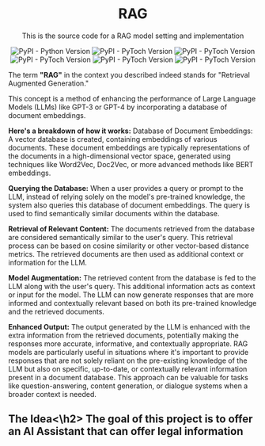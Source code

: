 <div align="center">
<h1><b>RAG</b></h1>
<p>This is the source code for a RAG model setting and implementation</p>
</div>

<div align="center">
<img alt="PyPI - Python Version" src="https://img.shields.io/badge/Python-3.9-blue">
<img alt="PyPI - PyToch Version" src="https://img.shields.io/badge/PyTorch-1.11.0-blue">
<img alt="PyPI - PyToch Version" src="https://img.shields.io/badge/Selenium-4.17-blue">
<img alt="PyPI - PyToch Version" src="https://img.shields.io/badge/PostGreSQL-Orange">
<img alt="PyPI - PyToch Version" src="https://img.shields.io/badge/Docker-Orange">
<img alt="PyPI - PyToch Version" src="https://img.shields.io/badge/Nginx-Orange">
</div>

The term <b>"RAG"</b> in the context you described indeed stands for "Retrieval Augmented Generation."

This concept is a method of enhancing the performance of Large Language Models (LLMs) like GPT-3 or GPT-4 by incorporating a database of document embeddings.

<b>Here's a breakdown of how it works:</b> Database of Document Embeddings: A vector database is created, containing embeddings of various documents. These document embeddings are typically representations of the documents in a high-dimensional vector space, generated using techniques like Word2Vec, Doc2Vec, or more advanced methods like BERT embeddings.

<b>Querying the Database:</b> When a user provides a query or prompt to the LLM, instead of relying solely on the model's pre-trained knowledge, the system also queries this database of document embeddings. The query is used to find semantically similar documents within the database.

<b>Retrieval of Relevant Content:</b> The documents retrieved from the database are considered semantically similar to the user's query. This retrieval process can be based on cosine similarity or other vector-based distance metrics. The retrieved documents are then used as additional context or information for the LLM.

<b>Model Augmentation:</b> The retrieved content from the database is fed to the LLM along with the user's query. This additional information acts as context or input for the model. The LLM can now generate responses that are more informed and contextually relevant based on both its pre-trained knowledge and the retrieved documents.

<b>Enhanced Output:</b> The output generated by the LLM is enhanced with the extra information from the retrieved documents, potentially making the responses more accurate, informative, and contextually appropriate. RAG models are particularly useful in situations where it's important to provide responses that are not solely reliant on the pre-existing knowledge of the LLM but also on specific, up-to-date, or contextually relevant
information present in a document database. This approach can be valuable for tasks like question-answering, content generation, or dialogue systems when a broader context is needed.

<h2>The Idea<\h2>
The goal of this project is to offer an AI Assistant that can offer legal information 
